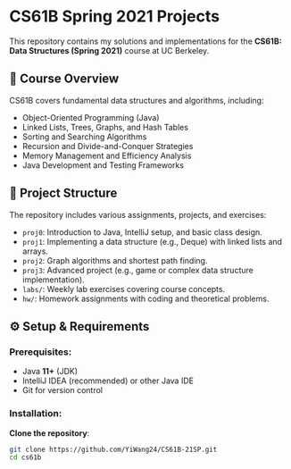 # CS61B Spring 2021 Projects

This repository contains my solutions and implementations for the **CS61B: Data Structures (Spring 2021)** course at UC Berkeley.

## 📌 Course Overview
CS61B covers fundamental data structures and algorithms, including:
- Object-Oriented Programming (Java)
- Linked Lists, Trees, Graphs, and Hash Tables
- Sorting and Searching Algorithms
- Recursion and Divide-and-Conquer Strategies
- Memory Management and Efficiency Analysis
- Java Development and Testing Frameworks

## 📁 Project Structure
The repository includes various assignments, projects, and exercises:

- `proj0`: Introduction to Java, IntelliJ setup, and basic class design.
- `proj1`: Implementing a data structure (e.g., Deque) with linked lists and arrays.
- `proj2`: Graph algorithms and shortest path finding.
- `proj3`: Advanced project (e.g., game or complex data structure implementation).
- `labs/`: Weekly lab exercises covering course concepts.
- `hw/`: Homework assignments with coding and theoretical problems.

## ⚙️ Setup & Requirements
### Prerequisites:
- Java **11+** (JDK)
- IntelliJ IDEA (recommended) or other Java IDE
- Git for version control

### Installation:
**Clone the repository**:
   ```sh
   git clone https://github.com/YiWang24/CS61B-21SP.git
   cd cs61b
